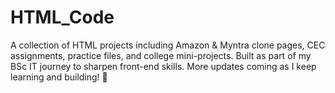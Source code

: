 # HTML_Code
A collection of HTML projects including Amazon &amp; Myntra clone pages, CEC assignments, practice files, and college mini-projects. Built as part of my BSc IT journey to sharpen front-end skills. More updates coming as I keep learning and building! 🚀

